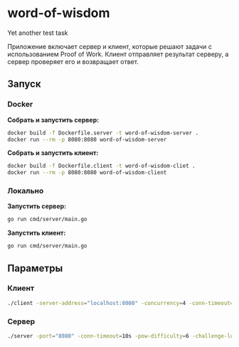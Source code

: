 # word-of-wisdom
Yet another test task

Приложение включает сервер и клиент, которые решают задачи с использованием Proof of Work. Клиент отправляет результат серверу, а сервер проверяет его и возвращает ответ.

## Запуск

### Docker

**Собрать и запустить сервер:**

```bash
docker build -f Dockerfile.server -t word-of-wisdom-server .
docker run --rm -p 8080:8080 word-of-wisdom-server
```

**Собрать и запустить клиент:**

```bash
docker build -f Dockerfile.client -t word-of-wisdom-cliet .
docker run --rm -p 8080:8080 word-of-wisdom-client
```

### Локально

**Запустить сервер:**

```bash
go run cmd/server/main.go
```
**Запустить клиент:**

```bash
go run cmd/server/main.go
```

## Параметры

### Клиент

```bash
./client -server-address="localhost:8080" -concurrency=4 -conn-timeout=10s -solving-timeout=5s
```

### Сервер

```bash
./server -port="8080" -conn-timeout=10s -pow-difficulty=6 -challenge-length=20 -quotes-file-path="./internal/server/quotes_dump.txt"
```
